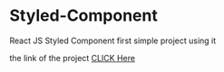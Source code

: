 # Styled-Component
React JS Styled Component first simple project using it 


the link of the project <a href="https://styledcomponent.mohamedelsaye52.repl.co/"> CLICK Here </a> 
